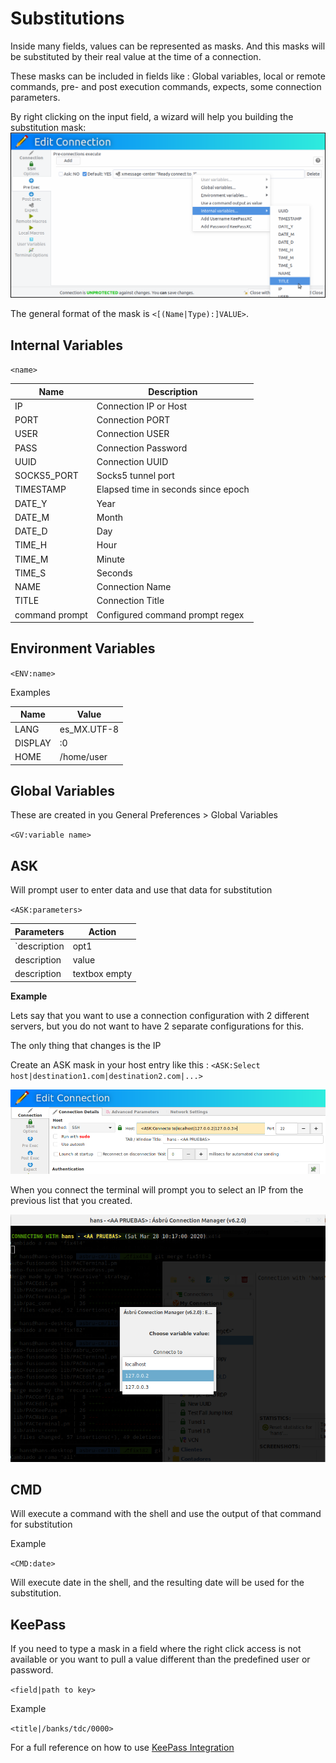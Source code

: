 # Substitutions

Inside many fields, values can be represented as masks. And this masks will be substituted by their real value at the time of a connection.

These masks can be included in fields like : Global variables, local or remote commands, pre- and post execution commands, expects, some connection parameters.

By right clicking on the input field, a wizard will help you building the substitution mask:
![Wizard for variable substitution](images/subst3.png)

The general format of the mask is `<[(Name|Type):]VALUE>`.

## Internal Variables

`<name>`

|Name              |Description                        |
|------------------|-----------------------------------|
|IP                |Connection IP or Host              |
|PORT              |Connection PORT                    |
|USER              |Connection USER                    |
|PASS              |Connection Password                |
|UUID              |Connection UUID                    |
|SOCKS5_PORT        |Socks5 tunnel port                  |
|TIMESTAMP         |Elapsed time in seconds since epoch|
|DATE_Y            |Year                               |
|DATE_M            |Month                              |
|DATE_D            |Day                                |
|TIME_H            |Hour                               |
|TIME_M            |Minute                             |
|TIME_S            |Seconds                            |
|NAME              |Connection Name                    |
|TITLE             |Connection Title                   |
|command prompt    |Configured command prompt regex    |

## Environment Variables

`<ENV:name>`

Examples

|Name    |Value      |
|--------|-----------|
|LANG    |es_MX.UTF-8|
|DISPLAY |:0         |
|HOME    |/home/user |

## Global Variables

These are created in you General Preferences > Global Variables

`<GV:variable name>`

## ASK

Will prompt user to enter data and use that data for substitution

`<ASK:parameters>`

|Parameters                      |Action                               |
|--------------------------------|-------------------------------------|
|`description|opt1|opt2|opt3|..` |select box with options (opt1,..)    |
|description|value               |textbox with predefined value        |
|description                     |textbox empty                        |

**Example**

Lets say that you want to use a connection configuration with 2 different servers, but you do not want to have 2 separate configurations for this.

The only thing that changes is the IP

Create an ASK mask in your host entry like this : `<ASK:Select host|destination1.com|destination2.com|...>`

![Create an ASK mask](images/subst1.png)


When you connect the terminal will prompt you to select an IP from the previous list that you created.

![Ask mask prompt](images/subst2.png)

## CMD

Will execute a command with the shell and use the output of that command for substitution

Example

`<CMD:date>`

Will execute date in the shell, and the resulting date will be used for the substitution.

## KeePass

If you need to type a mask in a field where the right click access is not available or you want to pull a value different than the predefined user or password.

`<field|path to key>`

Example

`<title|/banks/tdc/0000>`

For a full reference on how to use [KeePass Integration ](Preferences/KeePassXC.md)
